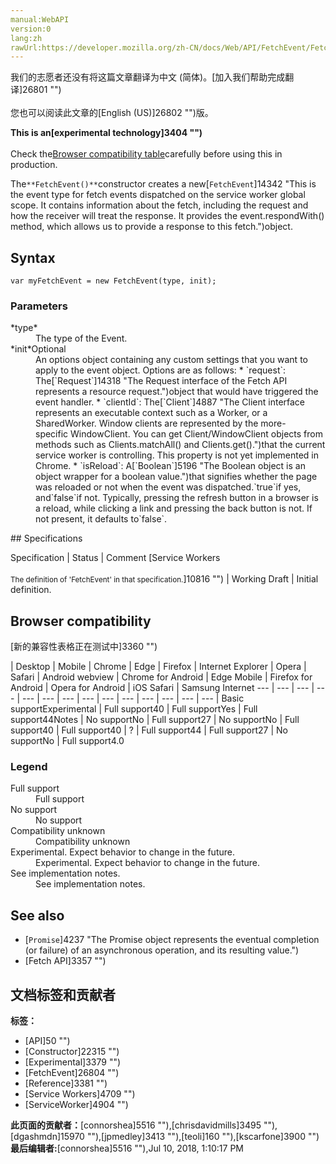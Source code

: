 ```yaml
---
manual:WebAPI
version:0
lang:zh
rawUrl:https://developer.mozilla.org/zh-CN/docs/Web/API/FetchEvent/FetchEvent
---
```




<bdi>我们的志愿者还没有将这篇文章翻译为<bdi>中文 (简体)</bdi>。[加入我们帮助完成翻译]26801 "")<br></br>您也可以阅读此文章的[English (US)]26802 "")版。</bdi>






**This is an[experimental technology]3404 "")**<br></br>Check the[Browser compatibility table](%10804#Browser_compatibility "")carefully before using this in production.




The`**FetchEvent()**`constructor creates a new[`FetchEvent`]14342 "This is the event type for fetch events dispatched on the service worker global scope. It contains information about the fetch, including the request and how the receiver will treat the response. It provides the event.respondWith() method, which allows us to provide a response to this fetch.")object.


## Syntax<a name="Syntax"></a>

```
var myFetchEvent = new FetchEvent(type, init);
```

### Parameters<a name="Parameters"></a>
<dl><dt id=''>*type*</dt><dd>The type of the Event.</dd><dt id=''>*init*Optional</dt><dd>An options object containing any custom settings that you want to apply to the event object. Options are as follows:
* `request`: The[`Request`]14318 "The Request interface of the Fetch API represents a resource request.")object that would have triggered the event handler.
* `clientId`: The[`Client`]4887 "The Client interface represents an executable context such as a Worker, or a SharedWorker. Window clients are represented by the more-specific WindowClient. You can get Client/WindowClient objects from methods such as Clients.matchAll() and Clients.get().")that the current service worker is controlling. This property is not yet implemented in Chrome.
* `isReload`: A[`Boolean`]5196 "The Boolean object is an object wrapper for a boolean value.")that signifies whether the page was reloaded or not when the event was dispatched.`true`if yes, and`false`if not. Typically, pressing the refresh button in a browser is a reload, while clicking a link and pressing the back button is not. If not present, it defaults to`false`.
</dd></dl>
## Specifications<a name="Specifications"></a>

Specification | Status | Comment 
[Service Workers<br></br><small>The definition of &#39;FetchEvent&#39; in that specification.</small>]10816 "") | Working Draft | Initial definition. 


## Browser compatibility<a name="Browser_compatibility"></a>
[新的兼容性表格正在测试中<i></i>]3360 "")

 | <abbr>Desktop<i></i></abbr> | <abbr>Mobile<i></i></abbr> 
 | <abbr>Chrome<i></i></abbr> | <abbr>Edge<i></i></abbr> | <abbr>Firefox<i></i></abbr> | <abbr>Internet Explorer<i></i></abbr> | <abbr>Opera<i></i></abbr> | <abbr>Safari<i></i></abbr> | <abbr>Android webview<i></i></abbr> | <abbr>Chrome for Android<i></i></abbr> | <abbr>Edge Mobile<i></i></abbr> | <abbr>Firefox for Android<i></i></abbr> | <abbr>Opera for Android<i></i></abbr> | <abbr>iOS Safari<i></i></abbr> | <abbr>Samsung Internet<i></i></abbr> 
 ---  |  ---  |  ---  |  ---  |  ---  |  ---  |  ---  |  ---  |  ---  |  ---  |  ---  |  ---  |  ---  |  ---  | 
Basic support<abbr>Experimental<i></i></abbr> | <abbr>Full support</abbr>40 | <abbr>Full support</abbr>Yes | <abbr>Full support</abbr>44<abbr>Notes<i></i></abbr> | <abbr>No support</abbr>No | <abbr>Full support</abbr>27 | <abbr>No support</abbr>No | <abbr>Full support</abbr>40 | <abbr>Full support</abbr>40 | <abbr>?</abbr> | <abbr>Full support</abbr>44 | <abbr>Full support</abbr>27 | <abbr>No support</abbr>No | <abbr>Full support</abbr>4.0 


### Legend<a name="Legend"></a>
<dl><dt id=''><abbr>Full support</abbr></dt><dd>Full support</dd><dt id=''><abbr>No support</abbr></dt><dd>No support</dd><dt id=''><abbr>Compatibility unknown</abbr></dt><dd>Compatibility unknown</dd><dt id=''><abbr>Experimental. Expect behavior to change in the future.<i></i></abbr></dt><dd>Experimental. Expect behavior to change in the future.</dd><dt id=''><abbr>See implementation notes.<i></i></abbr></dt><dd>See implementation notes.</dd></dl>

## See also<a name="See_also"></a>

* [`Promise`]4237 "The Promise object represents the eventual completion (or failure) of an asynchronous operation, and its resulting value.")
* [Fetch API]3357 "")



## 文档标签和贡献者
**标签：**
* [API]50 "")
* [Constructor]22315 "")
* [Experimental]3379 "")
* [FetchEvent]26804 "")
* [Reference]3381 "")
* [Service Workers]4709 "")
* [ServiceWorker]4904 "")

**此页面的贡献者：**[connorshea]5516 ""),[chrisdavidmills]3495 ""),[dgashmdn]15970 ""),[jpmedley]3413 ""),[teoli]160 ""),[kscarfone]3900 "")
**最后编辑者:**[connorshea]5516 ""),<time>Jul 10, 2018, 1:10:17 PM</time>


